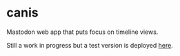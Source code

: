 # canis

Mastodon web app that puts focus on timeline views.

Still a work in progress but a test version is deployed [here](https://test-canis-app.surge.sh/).

